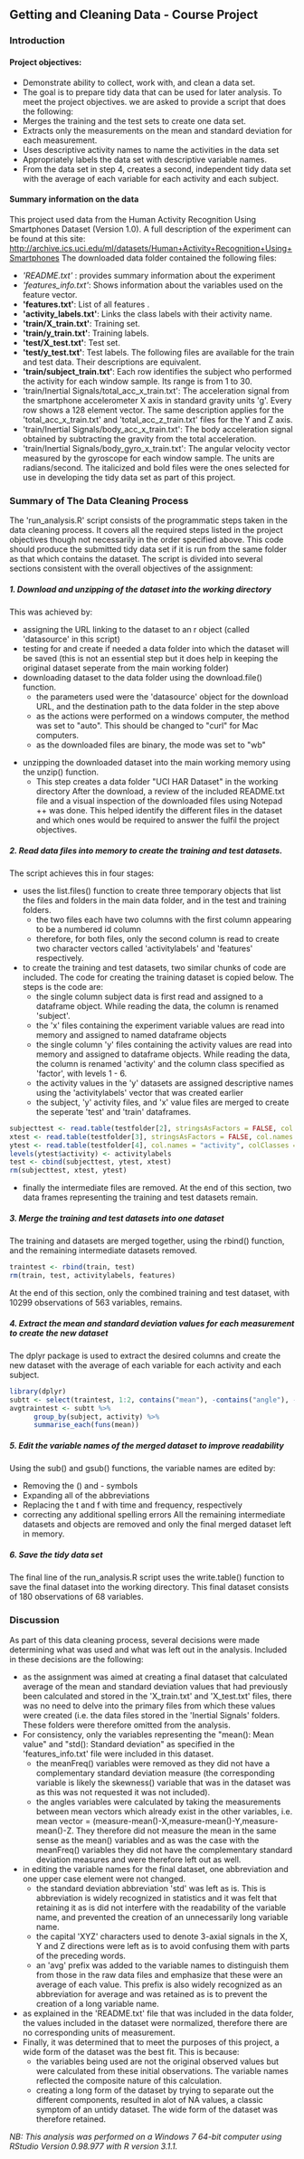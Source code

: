 ## Getting and Cleaning Data - Course Project

### Introduction

#### Project objectives:
* Demonstrate ability to collect, work with, and clean a data set.
* The goal is to prepare tidy data that can be used for later analysis.
To meet the project objectives. we are asked to provide a script that does the following: 
* Merges the training and the test sets to create one data set.
* Extracts only the measurements on the mean and standard deviation for each measurement. 
* Uses descriptive activity names to name the activities in the data set
* Appropriately labels the data set with descriptive variable names. 
* From the data set in step 4, creates a second, independent tidy data set with the average of each variable for each activity and each subject.

#### Summary information on the data
This project used data from the Human Activity Recognition Using Smartphones Dataset (Version 1.0). A full description of the experiment can be found at this site:
http://archive.ics.uci.edu/ml/datasets/Human+Activity+Recognition+Using+Smartphones
The downloaded data folder contained the following files:
- *'README.txt'* : provides summary information about the experiment
- *'features_info.txt'*: Shows information about the variables used on the feature vector.
- **'features.txt'**: List of all features .
- **'activity_labels.txt'**: Links the class labels with their activity name.
- **'train/X_train.txt'**: Training set.
- **'train/y_train.txt'**: Training labels.
- **'test/X_test.txt'**: Test set.
- **'test/y_test.txt'**: Test labels.
The following files are available for the train and test data. Their descriptions are equivalent. 
- **'train/subject_train.txt'**: Each row identifies the subject who performed the activity for each window sample. Its range is from 1 to 30. 
- 'train/Inertial Signals/total_acc_x_train.txt': The acceleration signal from the smartphone accelerometer X axis in standard gravity units 'g'. Every row shows a 128 element     vector. The same description applies for the 'total_acc_x_train.txt' and 'total_acc_z_train.txt' files for the Y and Z axis. 
- 'train/Inertial Signals/body_acc_x_train.txt': The body acceleration signal obtained by subtracting the gravity from the total acceleration. 
- 'train/Inertial Signals/body_gyro_x_train.txt': The angular velocity vector measured by the gyroscope for each window sample. The units are radians/second.
The italicized and bold files were the ones selected for use in developing the tidy data set as part of this project.

### Summary of The Data Cleaning Process
The 'run_analysis.R' script consists of the programmatic steps taken in the data cleaning process. It covers all the required steps listed in the project objectives though not necessarily in the order specified above. This code should produce the submitted tidy data set if it is run from the same folder as that which contains the dataset. The script is divided into several sections consistent with the overall objectives of the assignment:

##### 1. Download and unzipping of the dataset into the working directory 
This was achieved by:
* assigning the URL linking to the dataset to an r object (called 'datasource' in this script)
* testing for and create if needed a data folder into which the dataset will be saved (this is not an essential step but it does help in keeping the original dataset seperate from the main working folder)
* downloading dataset to the data folder using the download.file() function.
   - the parameters used were the 'datasource' object for the download URL, and the destination path to the data folder in the step above
   - as the actions were performed on a windows computer, the method was set to "auto". This should be changed to "curl" for Mac computers.
   - as the downloaded files are binary, the mode was set to "wb"  
- unzipping the downloaded dataset into the main working memory using the unzip() function.
   - This step creates a data folder "UCI HAR Dataset" in the working directory
After the download, a review of the included README.txt file and a visual inspection of the downloaded files using Notepad ++ was done. This helped identify the different files in the dataset and which ones would be required to answer the fulfil the project objectives.

##### 2. Read data files into memory to create the training and test datasets.
The script achieves this in four stages:
* uses the list.files() function to create three temporary objects that list the files and folders in the main data folder, and in the test and training folders.
   - the two files each have two columns with the first column appearing to be a numbered id column
   - therefore, for both files, only the second column is read to create two character vectors called 'activitylabels' and 'features' respectively.
* to create the training and test datasets, two similar chunks of code are included. The code for creating the training dataset is copied below. The steps is the code are:
   - the single column subject data is first read and assigned to a dataframe object. While reading the data, the column is renamed 'subject'.
   - the 'x' files containing the experiment variable values are read into memory and assigned to named dataframe objects
   - the single column 'y' files containing the activity values are read into memory and assigned to dataframe objects. While reading the data, the column is renamed 'activity' and the column class specified as 'factor', with levels 1 - 6.
   - the activity values in the 'y' datasets are assigned descriptive names using the 'activitylabels' vector that was created earlier
   - the subject, 'y' activity files, and 'x' value files are merged to create the seperate 'test' and 'train' dataframes.
```r 
subjecttest <- read.table(testfolder[2], stringsAsFactors = FALSE, col.names = "subject")
xtest <- read.table(testfolder[3], stringsAsFactors = FALSE, col.names = features)
ytest <- read.table(testfolder[4], col.names = "activity", colClasses = "factor")
levels(ytest$activity) <- activitylabels
test <- cbind(subjecttest, ytest, xtest)
rm(subjecttest, xtest, ytest)
```
* finally the intermediate files are removed. At the end of this section, two data frames representing the training and test datasets remain.

##### 3. Merge the training and test datasets into one dataset
The training and datasets are merged together, using the rbind() function, and the remaining intermediate datasets removed.
```r 
traintest <- rbind(train, test)
rm(train, test, activitylabels, features)
```
At the end of this section, only the combined training and test dataset, with 10299 observations of 563 variables, remains. 

##### 4. Extract the mean and standard deviation values for each measurement to create the new dataset
The dplyr package is used to extract the desired columns and create the new dataset with the average of each variable for each activity and each subject.
```r 
library(dplyr)
subtt <- select(traintest, 1:2, contains("mean"), -contains("angle"), -contains("meanFreq"), contains("std"))  
avgtraintest <- subtt %>%
      group_by(subject, activity) %>%
      summarise_each(funs(mean))
```

##### 5. Edit the variable names of the merged dataset to improve readability
Using the sub() and gsub() functions, the variable names are edited by:
* Removing the () and - symbols
* Expanding all of the abbreviations
* Replacing the t and f with time and frequency, respectively
* correcting any additional spelling errors
All the remaining intermediate datasets and objects are removed and only the final merged dataset left in memory.

##### 6. Save the tidy data set
The final line of the run_analysis.R script uses the write.table() function to save the final dataset into the working directory.
This final dataset consists of 180 observations of 68 variables.

### Discussion
As part of this data cleaning process, several decisions were made determining what was used and what was left out in the analysis. Included in these decisions are the following:
* as the assignment was aimed at creating a final dataset that calculated average of the mean and standard deviation values that had previously been calculated and stored in the 'X_train.txt' and 'X_test.txt' files, there was no need to delve into the primary files from which these values were created (i.e. the data files stored in the 'Inertial Signals' folders. These folders were therefore omitted from the analysis.
* For consistency, only the variables representing the "mean(): Mean value" and "std(): Standard deviation" as specified in the 'features_info.txt' file were included in this dataset. 
   - the meanFreq() variables were removed as they did not have a complementary standard deviation measure (the corresponding variable is likely the skewness() variable that was in the dataset was as this was not requested it was not included).
   - the angles variables were calculated by taking the measurements between mean vectors which already exist in the other variables, i.e. mean vector = (measure-mean()-X,measure-mean()-Y,measure-mean()-Z. They therefore did not measure the mean in the same sense as the mean() variables and as was the case with the meanFreq() variables they did not have the complementary standard deviation measures and were therefore left out as well.
* in editing the variable names for the final dataset, one abbreviation and one upper case element were not changed.
   - the standard deviation abbreviation 'std' was left as is. This is abbreviation is widely recognized in statistics and it was felt that retaining it as is did not interfere with the readability of the variable name, and prevented the creation of an unnecessarily long variable name.
   - the capital 'XYZ' characters used to denote 3-axial signals in the X, Y and Z directions were left as is to avoid confusing them with parts of the preceding words.
   - an 'avg' prefix was added to the variable names to distinguish them from those in the raw data files and emphasize that these were an average of each value. This prefix is also widely recognized as an abbreviation for average and was retained as is to prevent the creation of a long variable name.
* as explained in the 'README.txt' file that was included in the data folder, the values included in the dataset were normalized, therefore there are no corresponding units of measurement.
* Finally, it was determined that to meet the purposes of this project, a wide form of the dataset was the best fit. This is because:
   - the variables being used are not the original observed values but were calculated from these initial observations. The variable names reflected the composite nature of this calculation.
   - creating a long form of the dataset by trying to separate out the different components, resulted in alot of NA values, a classic symptom of an untidy dataset. The wide form of the dataset was therefore retained.


*NB: This analysis was performed on a Windows 7 64-bit computer using RStudio Version 0.98.977 with R version 3.1.1.* 